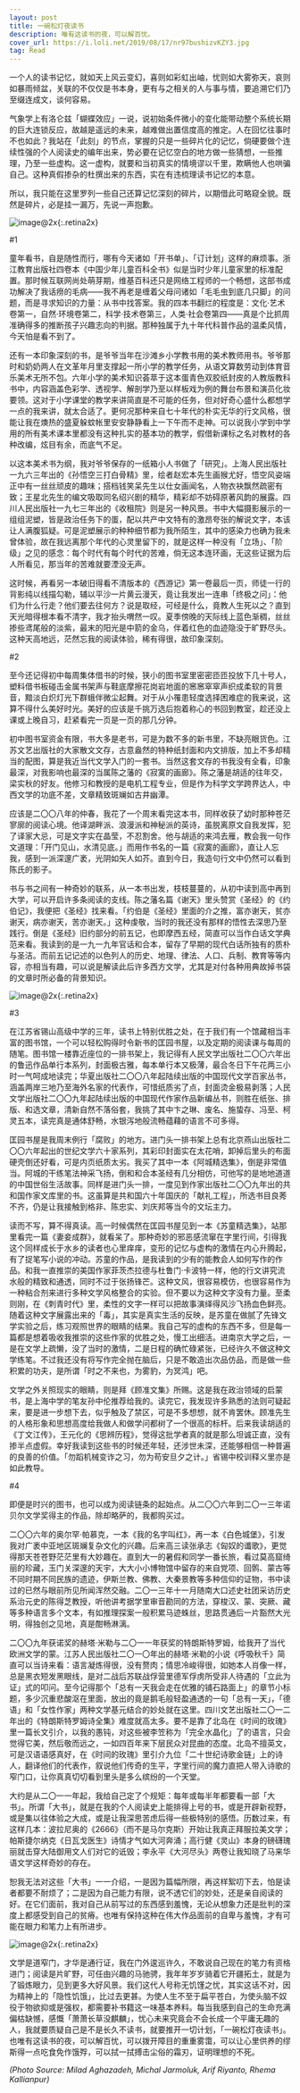 ```yaml
---
layout: post
title: 一碗松灯夜读书
description: 唯有这读书的夜，可以解百忧。
cover_url: https://i.loli.net/2019/08/17/nr97bushizvKZY3.jpg
tag: Read
---
```


一个人的读书记忆，就如天上风云变幻，喜则如彩虹出岫，忧则如大雾弥天，哀则如暴雨倾盆，关联的不仅仅是书本身，更有与之相关的人与事与情，要追溯它们乃至缀连成文，谈何容易。

气象学上有洛仑兹「蝴蝶效应」一说，说初始条件微小的变化能带动整个系统长期的巨大连锁反应，故越是遥远的未来，越难做出置信度高的推定。人在回忆往事时不也如此？我站在「此刻」的节点，掌握的只是一些碎片化的记忆，倘硬要做个连续性强的个人阅读史的编年出来，势必要在记忆空白的地方做一些猜想，一些推理，乃至一些虚构。这一虚构，就要和当初真实的情境谬以千里，欺瞒他人也哄骗自己。这种真假掺杂的杜撰出来的东西，实在有违梳理读书记忆的本意。

所以，我只能在这里罗列一些自己还算记忆深刻的碎片，以期借此可略窥全貌。既然是碎片，必是挂一漏万，先说一声抱歉。

![image@2x](https://i.loli.net/2019/08/17/mindGYMS21RxtDV.jpg){:.retina2x}

#1

童年看书，自是随性而行，哪有今天诸如「开书单」、「订计划」这样的麻烦事。浙江教育出版社四卷本《中国少年儿童百科全书》似是当时少年儿童家里的标准配置。那时候互联网尚处萌芽期，维基百科还只是网络工程师的一个畅想，这部书成功解决了我话痨的毛病——我不再老是缠着父母问诸如「毛毛虫到底几只脚」的问题，而是寻求知识的力量：从书中找答案。我的四本书翻烂的程度是：文化·艺术卷第一，自然·环境卷第二，科学·技术卷第三，人类·社会卷第四——真是个比抓周准确得多的推断孩子兴趣志向的判据。那种独属于九十年代科普作品的温柔风情，今天怕是看不到了。

还有一本印象深刻的书，是爷爷当年在沙滩乡小学教书用的美术教师用书。爷爷那时和奶奶两人在文革年月里支撑起一所小学的教学任务，从语文算数劳动到体育音乐美术无所不包。六年小学的美术知识荟萃于这本蛋青色双胶纸封皮的人教版教科书中，内容涵盖色彩学、透视学、解剖学乃至以样板戏为例的舞台布景和演员化妆要领。这对于小学课堂的教学来讲简直是不可能的任务，但对好奇心盛什么都想学一点的我来讲，就太合适了。更何况那种来自七十年代的朴实无华的行文风格，很能让我在燠热的盛夏躲蚊帐里安安静静看上一下午而不走神。可以说我小学到中学用的所有美术课本里都没有这种扎实的基本功的教学，假借新课标之名对教材的各种改编，炫目有余，而底气不足。

以这本美术书为纲，我对爷爷保存的一纸箱小人书做了「研究」。上海人民出版社一九六三年出的《孙悟空三打白骨精》里，绘者赵宏本先生画猴尤好，悟空风姿端正中有一丝丝顽皮的趣味；搭档钱笑呆先生以仕女画闻名，人物衣袂飘然疏密有致；王星北先生的编文吸取同名绍兴剧的精华，精彩却不妨碍原著风韵的展露。四川人民出版社一九七三年出的《收租院》则是另一种风景。书中大幅摄影展示的一组组泥塑，皆是政治任务下的蛋，配以共产中文特有的激昂夸张的解说文字，本该让人满腹狐疑。可是泥塑展示的种种细节都为我所陌生，其中的感染力也确为我未曾体验，故在我远离那个年代的心灵里留下的，就是这样一种没有「立场」、「阶级」之见的感念：每个时代有每个时代的苦难，倘无这本连环画，无这些证据为后人所看见，那当年的苦难就要湮没无声。

这时候，再看另一本破旧得看不清版本的《西游记》第一卷最后一页，师徒一行的背影纯以线描勾勒，辅以平沙一片黄云漫天，竟让我发出一连串「终极之问」：他们为什么行走？他们要去往何方？说是取经，可经是什么，竟教人生死以之？直到天光暗得根本看不清字，我才抬头喟然一叹。夏季傍晚的天际线上蓝色渐稠，丝丝掺些鸢尾般的淡紫，最末的阳光是中箭的金乌，伴着红色的血迹隐没于旷野尽头。这种天高地远，茫然忘我的阅读体验，稀有得很，故印象深刻。

#2

至今还记得初中每周集体借书的时候，狭小的图书室里密密匝匝投放下几十号人，塑料借书板碰击金属书架声与鞋底摩擦花岗岩地面的窸窸窣窣声织成柔软的背景音，黯淡白炽灯光下群蛾伴微尘起舞。对于从小罹患轻度选择困难症的我来说，这算不得什么美好时光。美好的应该是千挑万选后抱着称心的书回到教室，趁还没上课或上晚自习，赶紧看完一页是一页的那几分钟。

初中图书室资金有限，书大多是老书，可是为数不多的新书里，不缺亮眼货色。江苏文艺出版社的大家散文文存，古意盎然的特种纸封面和内文排版，加上不多却精当的配图，算是我近当代文学入门的一套书。当然这套文存的书我没有全看，印象最深，对我影响也最深的当属陈之藩的《寂寞的画廊》。陈之藩是胡适的往年交，梁实秋的好友。他修习和教授的是电机工程专业，但是作为科学文学跨界达人，中西文学的功底不差，文章精致斑斓如古井幽潭。

应该是二〇〇八年的仲春，我花了一个周末看完这本书，同样收获了幼时那种苍茫寥廓的阅读心境。他译湖畔派、浪漫派和神秘派的英诗，虽脱离原文自我发挥，犯了译家大忌，可是文字实在晶莹，不忍割舍。他与胡适的来鸿去雁，教会我一句作文道理：「开门见山，水清见底。」而用作书名的一篇《寂寞的画廊》，直让人忘我，感到一派深邃广袤，光阴如矢人如芥。直到今日，我造句行文中仍然可以看到陈氏的影子。

书与书之间有一种奇妙的联系，从一本书出发，枝枝蔓蔓的，从初中读到高中再到大学，可以开启许多条阅读的支线。陈之藩名篇《谢天》里头赞赏《圣经》的《约伯记》，我便把《圣经》找来看。「约伯是《圣经》里面的介之推，富亦谢天，贫亦谢天，病亦谢天，苦亦谢天。」这种虔敬，当时的我还没有那样的悟性去深思乃至践行。倒是《圣经》旧约部分的前五记，也即摩西五经，简直可以当作白话文学典范来看。我读到的是一九一九年官话和合本，留存了早期的现代白话所独有的质朴与圣洁。而前五记记述的以色列人的历史、地理、律法、人口、兵制、教育等等内容，亦相当有趣，可以说是解读此后许多西方文学，尤其是对付各种用典故掉书袋的文章时所必备的背景知识。

![image@2x](https://i.loli.net/2019/08/17/q8bVfaHvO6eAcJS.jpg){:.retina2x}

#3

在江苏省锡山高级中学的三年，读书上特别优胜之处，在于我们有一个馆藏相当丰富的图书馆，一个可以轻松购得时令新书的匡园书屋，以及定期的阅读课与每周的随笔。图书馆一楼靠近座位的一排书架上，我记得有人民文学出版社二〇〇六年出的鲁迅作品单行本系列，封面极古雅，每本单行本又极薄，最合冬日下午花两三小时一气呵成地读完；华夏出版社二〇〇八年起陆续出版的中国现代文学百家丛书，涵盖两岸三地乃至海外名家的代表作，可惜纸质劣了点，封面烫金极易剥落；人民文学出版社二〇〇九年起陆续出版的中国现代作家作品新编丛书，则胜在纸张、排版、和选文章，清新自然不落俗套，我挑了其中卞之琳、废名、施蛰存、冯至、柯灵五本，读完真是通体舒畅，水银泻地般流畅蕴藉的语言不可多得。

匡园书屋是我周末例行「腐败」的地方。进门头一排书架上总有北京燕山出版社二〇〇六年起出的世纪文学六十家系列，其彩印封面实在太花哨，卸掉后里头的布面硬壳倒还好看，可是内页纸质太劣。我买了其中一本《阿城精选集》，倒是非常值当。阿城的干练笔法神采飞扬，倒和和合本圣经有几分相仿，可他写的是地地道道的中国世俗生活故事。同样是进门头一排，一度见到作家出版社二〇〇九年出的共和国作家文库里的书。这虽算是共和国六十年国庆的「献礼工程」，所选书目良莠不齐，仍是让我接触到格非、陈忠实、刘庆邦等当今的文坛主力。

读而不写，算不得真读。高一时候偶然在匡园书屋见到一本《苏童精选集》，站那里看完一篇《妻妾成群》，就看呆了。那种奇妙的邪恶感流窜在字里行间，引得我这个同样成长于水乡的读者也心里痒痒，变形的记忆与虚构的激情在内心升腾起，有了捉笔写小说的冲动。苏童的作品，是我读到的少有的能教会人如何写作的作品。和我一直推崇的美国作家菲茨杰拉德与杜鲁门·卡波特一样，他的行文讲究流水般的精致和通透，同时不过于张扬锋芒。这种文风，很容易模仿，也很容易作为一种粘合剂来进行多种文学风格整合的实验。但不要以为这种文字没有力量。至柔则刚，在《刺青时代》里，柔性的文字一样可以把故事演绎得风沙飞扬血色鲜亮。随着这种文字展露出来的「毒」，其实是真实生活的反映，是苏童在做腻了先锋文学实验之后，练习观照世界的眼睛的结果。我自己写的虚构的东西不多，但是每一篇都是想着吸收我推崇的这些作家的优胜之处，慢工出细活。进南京大学之后，一是在文学上疏懒，没了当时的激情，二是日程的确忙碌紧张，已经许久不做这种文学练笔。不过我还没有将写作完全抛在脑后，只是不敢造出次品仿品，而是做一些积累的功夫，是所谓「时之不来也，为雾豹，为冥鸿」吧。

文学之外关照现实的眼睛，则是拜《顾准文集》所赐。这是我在政治领域的启蒙书，是上海中学的笔友孙中伦推荐给我的。读完它，我发现许多熟悉的法则可疑起来，要是进一步想下去，似乎触及了禁区，可是不多想想，就不肯罢休。顾准先生的人格形象和思想高度给我做人和做学问都树了一个很高的标杆。后来我读胡适的《丁文江传》，王元化的《思辨历程》，觉得这批学者真的就是那么坦诚正直，没有掺半点虚假。幸好我读到这些书的时候还年轻，还涉世未深，还能够相信一种普遍的良善的价值。「勿蹈机械变诈之习，勿为苟安旦夕之计。」省锡中校训释义里亦是如此教导。

#4

即便是时兴的图书，也可以成为阅读链条的起始点。从二〇〇六年到二〇一三年诺贝尔文学奖得主的作品，除却略萨的，我都购买过。

二〇〇六年的奥尔罕·帕慕克，一本《我的名字叫红》，再一本《白色城堡》，引发我对广袤中亚地区斑斓复杂文化的兴趣。后来高三读张承志《匈奴的谶歌》，更觉得那天苍苍野茫茫里有大妙趣在。直到大一的暑假和同学一番长旅，看过莫高窟绮丽的珍藏，玉门关深邃的天宇，大大小小博物馆中留存的来自党项、回鹘、蒙古等不同时期不同民族的遗迹，伊斯兰教、佛教、大秦景教等多种信仰的证物，书中读过的已然与眼前所见所闻浑然交融。二〇一三年十一月随南大口述史社团采访历史系治元史的陈得芝教授，听他讲考据学里审音勘同的方法，穿梭汉、蒙、突厥、藏等多种语言多个文本，有如推理探案一般积累马迹蛛丝，思路贯通后一片豁然大光明，得独创之见地，真是酣畅淋漓。

二〇〇九年获诺奖的赫塔·米勒与二〇一一年获奖的特朗斯特罗姆，给我开了当代欧洲文学的蒙。江苏人民出版社二〇一〇年出的赫塔·米勒的小说《呼吸秋千》简直可以当诗来看：语言凝炼得很，没有赘肉；情思冷峻得很，如她本人肖像一样，总是黑衣短发黑眼线，是对二战后苏联战俘营里德军俘虏所受非人待遇的「立此为证」式的叩问。至今记得那个「总有一天我会走在优雅的铺石路面上」的章节小标题，多少沉重悲酸沤在里面，放出的竟是鹅毛般轻盈通透的一句「总有一天」，「德语」和「女性作家」两种文学基元结合的妙处就在这里。四川文艺出版社二〇一二年出的《特朗斯特罗姆诗全集》难度就高太多。要不是靠了北岛在《时间的玫瑰》里一篇长文引介，以我的愚钝，对这些被李笠称为「完全水晶化」了的语言，只会觉得它美，然后敬而远之，一如四百年来下层民众对昆曲的态度。北岛不擅英文，可是汉语语感真好，在《时间的玫瑰》里引介九位「二十世纪诗歌金链」上的诗人，翻译他们的代表作，叙说他们传奇的生平，字里行间的魔力直把人带入诗歌的窄门口，让你真真切切看到里头是多么缤纷的一个天堂。

大约是从二〇一一年起，我给自己定了个规矩：每年或每半年都要看一部「大书」。所谓「大书」，就是在我的个人阅读史上能排得上号的书，或是开辟新视野，或是集以往体验之大成，或是让我深思苦虑后得一些极特别的感悟。历数过来，有这样几本：波拉尼奥的《2666》（而不是马尔克斯）开始让我真正拜服拉美文学；帕斯捷尔纳克《日瓦戈医生》诗情才气如大河奔涌；高行健《灵山》本身的磅礴瑰丽就击穿大陆御用文人们对它的诋毁；李永平《大河尽头》两卷让我知晓了马来华语文学这样奇妙的存在。

恕我无法对这些「大书」一一介绍，一是因为篇幅所限，再这样絮叨下去，怕是读者都要不耐烦了；二是因为自己能力有限，说不透它们的妙处，还是亲自阅读的好。在它们面前，我对自己从前写过的东西感到羞愧，无论从想象力还是批判的深度上都感受到自己的贫瘠。也唯有保持这种在伟大作品面前的自卑与羞愧，才有可能在眼力和笔力上有所进步。

![image@2x](https://i.loli.net/2019/08/17/M2TGSdE7aYh1oLy.jpg){:.retina2x}

文学是道窄门，才华是通行证，我在门外逡巡许久，不敢说自己现在的笔力有资格进门；阅读是片旷野，可任由兴趣的马驰骋，我年年岁岁骑着它开疆拓土，就是为了锻炼眼力，见到更多大好风景。我们这代人号称无饥馑之忧，其实这话不对，因为精神上的「隐性饥饿」，比过去更甚。为使人生不至于扁平苍白，为使头脑不奴役于物欲抑或是强权，都需要补书籍这一味基本养料。每当我感到自己的生命充满偏枯缺憾，感慨「萧萧长草没麒麟」，忧心未来究竟会不会长成一个平庸无趣的人，我就要质疑自己是不是长久不读书，就要推开一切计划，「一碗松灯夜读书」。也唯有这读书的夜，可以解百忧，可以拨开障目的重重雾霭，可以让心里供养的缪斯得一点吃食免作饿殍，可以拭一拭搏击尘俗的霜刃，证明理想的不死。

*(Photo Source: Milad Aghazadeh, Michal Jarmoluk, Arif Riyanto, Rhema Kallianpur)*

